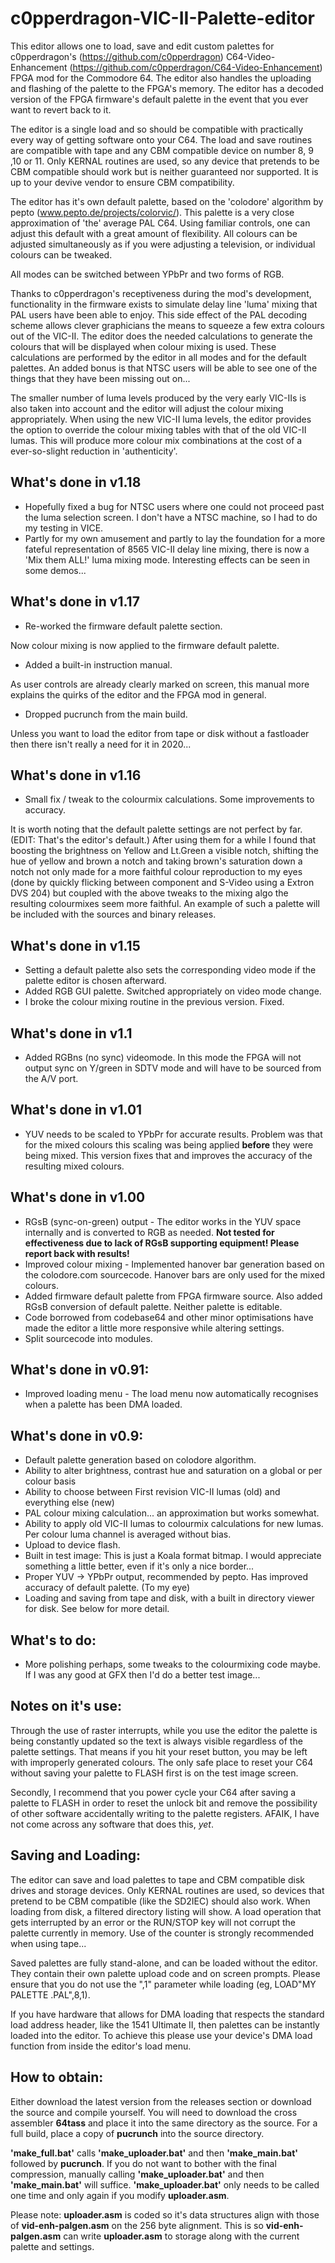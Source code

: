 # c0pperdragon-VIC-II-Palette-editor
This editor allows one to load, save and edit custom palettes for c0pperdragon's (https://github.com/c0pperdragon) C64-Video-Enhancement (https://github.com/c0pperdragon/C64-Video-Enhancement) FPGA mod for the Commodore 64.  The editor also handles the uploading and flashing of the palette to the FPGA's memory.  The editor has a decoded version of the FPGA firmware's default palette in the event that you ever want to revert back to it.

The editor is a single load and so should be compatible with practically every way of getting software onto your C64.  The load and save routines are compatible with tape and any CBM compatible device on number 8, 9 ,10 or 11.  Only KERNAL routines are used, so any device that pretends to be CBM compatible should work but is neither guaranteed nor supported.  It is up to your devive vendor to ensure CBM compatibility.

The editor has it's own default palette, based on the 'colodore' algorithm by pepto (www.pepto.de/projects/colorvic/).  This palette is a very close approximation of 'the' average PAL C64.  Using familiar controls, one can adjust this default with a great amount of flexibility.  All colours can be adjusted simultaneously as if you were adjusting a television, or individual colours can be tweaked.

All modes can be switched between YPbPr and two forms of RGB.

Thanks to c0pperdragon's receptiveness during the mod's development, functionality in the firmware exists to simulate delay line 'luma' mixing that PAL users have been able to enjoy.  This side effect of the PAL decoding scheme allows clever graphicians the means to squeeze a few extra colours out of the VIC-II.  The editor does the needed calculations to generate the colours that will be displayed when colour mixing is used.  These calculations are performed by the editor in all modes and for the default palettes.  An added bonus is that NTSC users will be able to see one of the things that they have been missing out on...

The smaller number of luma levels produced by the very early VIC-IIs is also taken into account and the editor will adjust the colour mixing appropriately.  When using the new VIC-II luma levels, the editor provides the option to override the colour mixing tables with that of the old VIC-II lumas.  This will produce more colour mix combinations at the cost of a ever-so-slight reduction in 'authenticity'. 

## What's done in v1.18
* Hopefully fixed a bug for NTSC users where one could not proceed past the luma selection screen.  I don't have a NTSC machine, so I had to do my testing in VICE.
* Partly for my own amusement and partly to lay the foundation for a more fateful representation of 8565 VIC-II delay line mixing, there is now a 'Mix them ALL!' luma mixing mode.  Interesting effects can be seen in some demos...

## What's done in v1.17
* Re-worked the firmware default palette section.

Now colour mixing is now applied to the firmware default palette.
* Added a built-in instruction manual.

As user controls are already clearly marked on screen, this manual more explains the quirks of the editor and the FPGA mod in general.
* Dropped pucrunch from the main build.

Unless you want to load the editor from tape or disk without a fastloader then there isn't really a need for it in 2020... 

## What's done in v1.16
* Small fix / tweak to the colourmix calculations.  Some improvements to accuracy.

It is worth noting that the default palette settings are not perfect by far. (EDIT: That's the editor's default.)  After using them for a while I found that boosting the brightness on Yellow and Lt.Green a visible notch, shifting the hue of yellow and brown a notch and taking brown's saturation down a notch not only made for a more faithful colour reproduction to my eyes (done by quickly flicking between component and S-Video using a Extron DVS 204) but coupled with the above tweaks to the mixing algo the resulting colourmixes seem more faithful.  An example of such a palette will be included with the sources and binary releases.
## What's done in v1.15
* Setting a default palette also sets the corresponding video mode if the palette editor is chosen afterward.
* Added RGB GUI palette.  Switched appropriately on video mode change.
* I broke the colour mixing routine in the previous version.  Fixed.

## What's done in v1.1
* Added RGBns (no sync) videomode.  In this mode the FPGA will not output sync on Y/green in SDTV mode and will have to be sourced from the A/V port.

## What's done in v1.01
* YUV needs to be scaled to YPbPr for accurate results.  Problem was that for the mixed colours this scaling was being applied __before__ they were being mixed.  This version fixes that and improves the accuracy of the resulting mixed colours.

## What's done in v1.00
* RGsB (sync-on-green) output - The editor works in the YUV space internally and is converted to RGB as needed.  **Not tested for effectiveness due to lack of RGsB supporting equipment!  Please report back with results!**
* Improved colour mixing - Implemented hanover bar generation based on the colodore.com sourcecode.  Hanover bars are only used for the mixed colours.
* Added firmware default palette from FPGA firmware source.  Also added RGsB conversion of default palette.  Neither palette is editable.
* Code borrowed from codebase64 and other minor optimisations have made the editor a little more responsive while altering settings.
* Split sourcecode into modules.

## What's done in v0.91:
* Improved loading menu - The load menu now automatically recognises when a palette has been DMA loaded.

## What's done in v0.9:
* Default palette generation based on colodore algorithm.
* Ability to alter brightness, contrast hue and saturation on a global or per colour basis
* Ability to choose between First revision VIC-II lumas (old) and everything else (new)
* PAL colour mixing calculation...  an approximation but works somewhat.
* Ability to apply old VIC-II lumas to colourmix calculations for new lumas.  Per colour luma channel is averaged without bias. 
* Upload to device flash.
* Built in test image: This is just a Koala format bitmap.  I would appreciate something a little better, even if it's only a nice border...
* Proper YUV -> YPbPr output, recommended by pepto.  Has improved accuracy of default palette. (To my eye)
* Loading and saving from tape and disk, with a built in directory viewer for disk.  See below for more detail.

## What's to do:
* More polishing perhaps, some tweaks to the colourmixing code maybe.  If I was any good at GFX then I'd do a better test image...

## Notes on it's use:
Through the use of raster interrupts, while you use the editor the palette is being constantly updated so the text is always visible regardless of the palette settings.  That means if you hit your reset button, you may be left with improperly generated colours.  The only safe place to reset your C64 without saving your palette to FLASH first is on the test image screen.

Secondly, I recommend that you power cycle your C64 after saving a palette to FLASH in order to reset the unlock bit and remove the possibility of other software accidentally writing to the palette registers.  AFAIK, I have not come across any software that does this, *yet*. 

## Saving and Loading:
The editor can save and load palettes to tape and CBM compatible disk drives and storage devices.  Only KERNAL routines are used, so devices that pretend to be CBM compatible (like the SD2IEC) should also work.  When loading from disk, a filtered directory listing will show.  A load operation that gets interrupted by an error or the RUN/STOP key will not corrupt the palette currently in memory.  Use of the counter is strongly recommended when using tape...

Saved palettes are fully stand-alone, and can be loaded without the editor.  They contain their own palette upload code and on screen prompts.  Please ensure that you do not use the ",1" parameter while loading (eg, LOAD"MY PALETTE  .PAL",8,1).

If you have hardware that allows for DMA loading that respects the standard load address header, like the 1541 Ultimate II, then palettes can be instantly loaded into the editor.  To achieve this please use your device's DMA load function from inside the editor's load menu. 
		
## How to obtain:

Either download the latest version from the releases section or download the source and compile yourself.  You will need to download the cross assembler **64tass** and place it into the same directory as the source.  For a full build, place a copy of **pucrunch** into the source directory.

**'make_full.bat'** calls **'make_uploader.bat'** and then **'make_main.bat'** followed by **pucrunch**.  If you do not want to bother with the final compression, manually calling **'make_uploader.bat'** and then **'make_main.bat'** will suffice.  **'make_uploader.bat'** only needs to be called one time and only again if you modify **uploader.asm**.

Please note:  **uploader.asm** is coded so it's data structures align with those of **vid-enh-palgen.asm** on the 256 byte alignment.  This is so **vid-enh-palgen.asm** can write **uploader.asm** to storage along with the current palette and settings.
						
		
